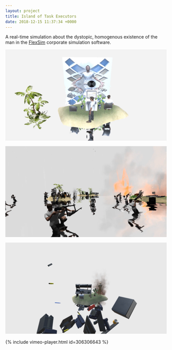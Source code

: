 ```yaml
---
layout: project
title: Island of Task Executors
date: 2018-12-15 11:37:34 +0000
---
```


A real-time simulation about the dystopic, homogenous existence of the man in the [FlexSim](https://www.flexsim.com/) corporate simulation software.

![](/assets/task/2.PNG)

![](/assets/task/3.PNG)

![](/assets/task/4.PNG)

{% include vimeo-player.html id=306306643 %}
<br>
